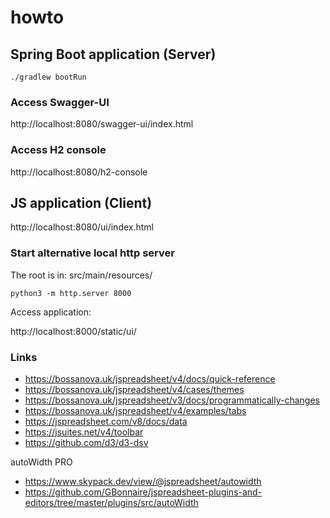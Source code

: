 # howto


## Spring Boot application (Server)

```
./gradlew bootRun
```

### Access Swagger-UI
http://localhost:8080/swagger-ui/index.html

### Access H2 console
http://localhost:8080/h2-console

## JS application (Client)

http://localhost:8080/ui/index.html

### Start alternative local http server

The root is in:
src/main/resources/

```
python3 -m http.server 8000
```
Access application:

http://localhost:8000/static/ui/

### Links
- https://bossanova.uk/jspreadsheet/v4/docs/quick-reference
- https://bossanova.uk/jspreadsheet/v4/cases/themes
- https://bossanova.uk/jspreadsheet/v3/docs/programmatically-changes
- https://bossanova.uk/jspreadsheet/v4/examples/tabs
- https://jspreadsheet.com/v8/docs/data
- https://jsuites.net/v4/toolbar
- https://github.com/d3/d3-dsv

autoWidth PRO
- https://www.skypack.dev/view/@jspreadsheet/autowidth
- https://github.com/GBonnaire/jspreadsheet-plugins-and-editors/tree/master/plugins/src/autoWidth
